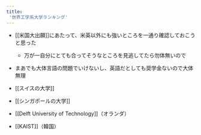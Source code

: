 ```yaml
---
title:
 '世界工学系大学ランキング'
---
```


- [[米国大出願]]にあたって、米英以外にも強いところを一通り確認しておこうと思った
    - 万が一自分にとても合ってそうなところを見逃してたら勿体無いので
- まあでも大体言語の問題でいけないし、英語だとしても奨学金ないので大体無理

- [[スイスの大学]]
- [[シンガポールの大学]]
- [[Delft University of Technology]]（オランダ）
- [[KAIST]]（韓国）

